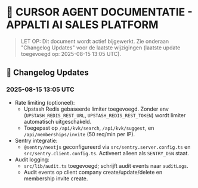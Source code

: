 # 🤖 CURSOR AGENT DOCUMENTATIE - APPALTI AI SALES PLATFORM

> LET OP: Dit document wordt actief bijgewerkt. Zie onderaan "Changelog Updates" voor de laatste wijzigingen (laatste update toegevoegd op: 2025-08-15 13:05 UTC).
## 📜 Changelog Updates

### 2025-08-15 13:05 UTC
- Rate limiting (optioneel):
  - Upstash Redis gebaseerde limiter toegevoegd. Zonder env (`UPSTASH_REDIS_REST_URL`, `UPSTASH_REDIS_REST_TOKEN`) wordt limiter automatisch uitgeschakeld.
  - Toegepast op `/api/kvk/search`, `/api/kvk/suggest`, en `/api/memberships/invite` (50 req/min per IP).
- Sentry integratie:
  - `@sentry/nextjs` geconfigureerd via `src/sentry.server.config.ts` en `src/sentry.client.config.ts`. Activeert alleen als `SENTRY_DSN` staat.
- Audit logging:
  - `src/lib/audit.ts` toegevoegd; schrijft audit events naar `auditLogs`.
  - Audit events op client company create/update/delete en membership invite create.